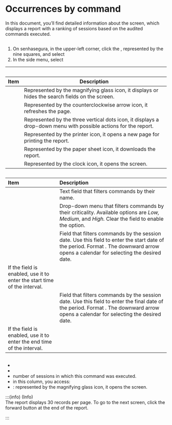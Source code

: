 # Occurrences by command 

In this document, you’ll find detailed information about the  screen, which displays a report with a ranking of sessions based on the audited commands executed.

## 

1. On senhasegura, in the upper-left corner, click the , represented by the nine squares, and select   
2. In the side menu, select 
 ***

## 

| Item | Description |
| ----- | ----- |
|  | Represented by the magnifying glass icon, it displays or hides the search fields on the screen. |
|  | Represented by the counterclockwise arrow icon, it refreshes the page. |
|  | Represented by the three vertical dots icon, it displays a drop-down menu with possible actions for the report. |
|  | Represented by the printer icon, it opens a new page for printing the report. |
|  | Represented by the paper sheet icon, it downloads the report. |
|  | Represented by the clock icon, it opens the  screen. |

## 

| Item | Description |
| :---- | :---- |
|  | Text field that filters commands by their name.  |
|  | Drop-down menu that filters commands by their criticality. Available options are *Low, Medium*, and *High.* Clear the field to enable the  option.  |
|  | Field that filters commands by the session date. Use this field to enter the start date of the period. Format . The downward arrow opens a calendar for selecting the desired date. 
 If the  field is enabled, use it to enter the start time of the interval. |
|  | Field that filters commands by the session date. Use this field to enter the final date of the period. Format . The downward arrow opens a calendar for selecting the desired date. 
 If the  field is enabled, use it to enter the end time of the interval.  |

## 

*   
*   
*  number of sessions in which this command was executed.  
*  in this column, you access:  
  * : represented by the magnifying glass icon, it opens the  screen.  
    

:::(info) (Info)  
The report displays 30 records per page. To go to the next screen, click the forward button at the end of the report.

:::